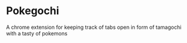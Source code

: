 # Pokegochi
A chrome extension for keeping track of tabs open in form of tamagochi with a tasty of pokemons
